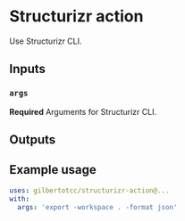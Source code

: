 # Structurizr action

Use Structurizr CLI.

## Inputs

### `args`

**Required** Arguments for Structurizr CLI.

## Outputs

## Example usage

```yaml
uses: gilbertotcc/structurizr-action@...
with:
  args: 'export -workspace . -format json'
```
